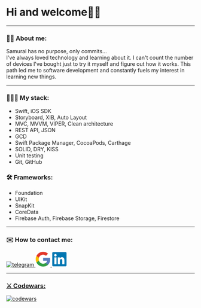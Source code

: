 
# Hi and welcome✌🏻

---

### 🧑🏻 About me:

Samurai has no purpose, only commits...  
I've always loved technology and learning about it. I can't count the number of devices I've bought just to try it myself and figure out how it works. This path led me to software development and constantly fuels my interest in learning new things.

---

### 🧑🏻‍💻 My stack:
- Swift, iOS SDK
- Storyboard, XIB, Auto Layout
- MVC, MVVM, VIPER, Clean architecture
- REST API, JSON
- GCD
- Swift Package Manager, CocoaPods, Carthage
- SOLID, DRY, KISS
- Unit testing
- Git, GitHub

### 🛠️ Frameworks:
- Foundation
- UIKit
- SnapKit
- CoreData
- Firebase Auth, Firebase Storage, Firestore

---

### ✉️ How to contact me:

  <div id="badges">
    <a href="https://t.me/kosmosviat" target="_blank">
      <img src="https://cdn-icons-png.flaticon.com/512/2111/2111646.png" width="40" height="40" alt="telegram" />
    <a href="mailto:sviat19sam@gmail.com" target="_blank">
      <img src="https://github.com/devicons/devicon/blob/master/icons/google/google-original.svg" width="40" height="40" alt="email" />
    <a href="https://www.linkedin.com/in/kosmosviat" target="_blank">
      <img src="https://github.com/devicons/devicon/blob/master/icons/linkedin/linkedin-original.svg" width="40" height="40" alt="linkedin" />
  </div>

---

### ⚔️ Codewars:

![codewars](https://www.codewars.com/users/KosmoSviat/badges/large)
